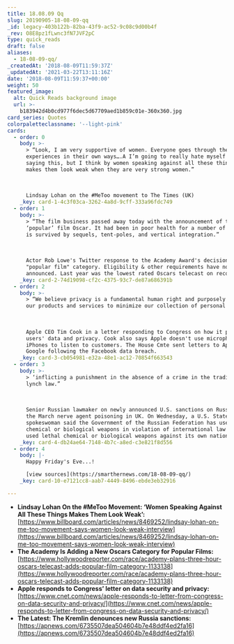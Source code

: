 ```yaml
---
title: 18.08.09 Qq
slug: 20190905-18-08-09-qq
_id: legacy-403b122b-82ba-43f9-ac52-9c08c9d00b4f
_rev: O8E8pz1fLwnc3fN7JVF2pC
type: quick_reads
draft: false
aliases:
  - 18-08-09-qq/
_createdAt: '2018-08-09T11:59:37Z'
_updatedAt: '2021-03-22T13:11:16Z'
date: '2018-08-09T11:59:37+00:00'
weight: 50
featured_image:
  alt: Quick Reads background image
  url: >-
    b183942d4b0cd977f6dec5d67709aed1b859c01e-360x360.jpg
card_series: Quotes
colorpaletteclassname: '--light-pink'
cards:
  - order: 0
    body: >-
      > “Look, I am very supportive of women. Everyone goes through their own
      experiences in their own ways….A I’m going to really hate myself for
      saying this, but I think by women speaking against all these things, it
      makes them look weak when they are very strong women.”  
        
        
        
      Lindsay Lohan on the #MeToo movement to The Times (UK)
    _key: card-1-4c3f03ca-3262-4a8d-9cff-333a96fdc749
  - order: 1
    body: >-
      > “The film business passed away today with the announcement of the
      ‘popular’ film Oscar. It had been in poor health for a number of years. It
      is survived by sequels, tent-poles, and vertical integration.”  
        
        
        
      Actor Rob Lowe's Twitter response to the Academy Award's decision to add a
      "popular film" category. Eligibility & other requirements have not been
      announced. Last year was the lowest rated Oscars telecast on record.
    _key: card-2-74d19098-cf2c-4375-93c7-de87a686391b
  - order: 2
    body: >-
      > “We believe privacy is a fundamental human right and purposely design
      our products and services to minimize our collection of personal data.”  
        
        
        
      Apple CEO Tim Cook in a letter responding to Congress on how it protects
      users' data and privacy. Cook also says Apple doesn't use microphones on
      iPhones to listen to customers. The House Cmte sent letters to Apple &
      Google following the Facebook data breach.
    _key: card-3-cb054981-e32a-48e1-ac12-70854f663543
  - order: 3
    body: >-
      > ‘inflicting a punishment in the absence of a crime in the tradition of
      lynch law.”  
        
        
        
      Senior Russian lawmaker on newly announced U.S. sanctions on Russia over
      the March nerve agent poisoning in UK. On Wednesday, a U.S. State Dep't
      spokeswoman said the Government of the Russian Federation has used
      chemical or biological weapons in violation of international law or has
      used lethal chemical or biological weapons against its own nationals.
    _key: card-4-db24ae64-7148-4b7c-a8ed-c3e821f8d556
  - order: 4
    body: |-
      Happy Friday's Eve...!

      [view sources](https://smarthernews.com/18-08-09-qq/)
    _key: card-10-e7121cc8-aab7-4449-8496-ebde3eb32916

---
```

* **Lindsay Lohan On the #MeToo Movement: ‘Women Speaking Against All These Things Makes Them Look Weak’:** [https://www.billboard.com/articles/news/8469252/lindsay-lohan-on-me-too-movement-says-women-look-weak-interview](https://www.billboard.com/articles/news/8469252/lindsay-lohan-on-me-too-movement-says-women-look-weak-interview)
* **The Academy Is Adding a New Oscars Category for Popular Films:**  
[https://www.hollywoodreporter.com/race/academy-plans-three-hour-oscars-telecast-adds-popular-film-category-1133138](https://www.hollywoodreporter.com/race/academy-plans-three-hour-oscars-telecast-adds-popular-film-category-1133138)
* **Apple responds to Congress’ letter on data security and privacy:**  
[https://www.cnet.com/news/apple-responds-to-letter-from-congress-on-data-security-and-privacy/](https://www.cnet.com/news/apple-responds-to-letter-from-congress-on-data-security-and-privacy/)
* **The Latest: The Kremlin denounces new Russia sanctions:** [https://apnews.com/6735507dea504604b7e48ddf4ed2fa16](https://apnews.com/6735507dea504604b7e48ddf4ed2fa16)